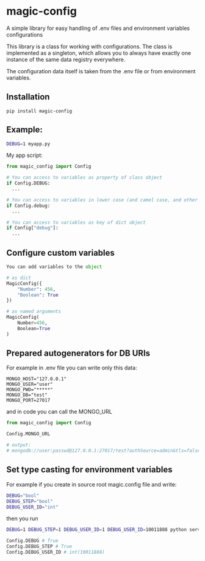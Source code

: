 # magic-config
A simple library for easy handling of .env files and environment variables configurations

This library is a class for working with configurations. The class is implemented as a singleton, which allows you to always have exactly one instance of the same data registry everywhere.

The configuration data itself is taken from the .env file or from environment variables.

## Installation
```
pip install magic-config
```



## Example:
```sh
DEBUG=1 myapp.py
```

My app script:

```py
from magic_config import Config

# You can access to variables as property of class object
if Config.DEBUG:
  ...

# You can access to variables in lower case (and camel case, and other case)
if Config.debug:
  ...

# You can access to variables as key of dict object
if Config["debug"]:
  ...

```

## Configure custom variables
```py
You can add variables to the object

# as dict
MagicConfig({
    "Number": 456,
    "Boolean": True
})

# as named arguments
MagicConfig(
    Number=456,
    Boolean=True
)
```

## Prepared autogenerators for DB URIs
For example in .env  file you can write only this data:
```
MONGO_HOST="127.0.0.1"
MONGO_USER="user"
MONGO_PWD="*****"
MONGO_DB="test"
MONGO_PORT=27017
```

and in code you can call the MONGO_URL

```py
from magic_config import Config

Config.MONGO_URL

# output:
# mongodb://user:passwd@127.0.0.1:27017/test?authSource=admin&tls=false
```

## Set type casting for environment variables

For example if you create in source root magic.config file and write:
```bash
DEBUG="bool"
DEBUG_STEP="bool"
DEBUG_USER_ID="int"
```

then you run 

```bash
DEBUG=1 DEBUG_STEP=1 DEBUG_USER_ID=1 DEBUG_USER_ID=10011888 python server.py
```

```py
Config.DEBUG # True
Config.DEBUG_STEP # True
Config.DEBUG_USER_ID # int(10011888)
```
